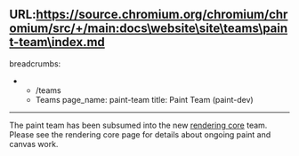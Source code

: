 URL:https://source.chromium.org/chromium/chromium/src/+/main:docs\website\site\teams\paint-team\index.md
---
breadcrumbs:
- - /teams
  - Teams
page_name: paint-team
title: Paint Team (paint-dev)
---

The paint team has been subsumed into the new [rendering
core](/teams/rendering) team. Please see the rendering core page
for details about ongoing paint and canvas work.
